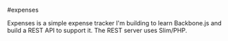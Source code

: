 #expenses

Expenses is a simple expense tracker I'm building to learn Backbone.js and 
build a REST API to support it. The REST server uses Slim/PHP.


